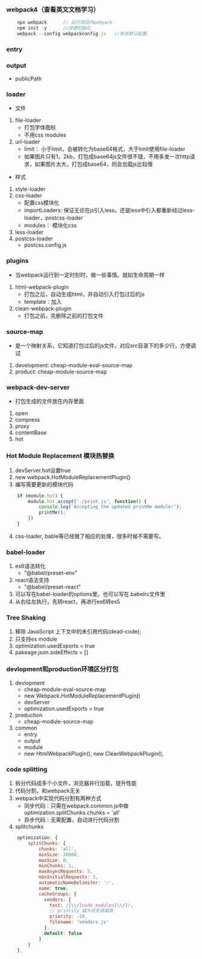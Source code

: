 ### webpack4（查看英文文档学习）

```js
    npx webpack      // 运行项目内webpack
    npm init -y      //快捷初始化
    webpack --config webpackconfig.js   //修改默认配置
```

### entry

### output
* publicPath

### loader

* 文件
1. file-loader
    - 打包字体图标
    - 不用css modules
2. url-loader
    - limit： 小于limit，会被转化为base64格式，大于limit使用file-loader
    - 如果图片只有1，2kb，打包成base64js文件很不错，不用多发一次http请求，如果图片太大，打包成base64，则会加载js比较慢

* 样式
1. style-loader
2. css-loader
   - 配置css模块化
   - importLoaders: 保证无论在js引入less，还是less中引入都重新经过less-loader，postcss-loader
   - modules： 模块化css
3. less-loader
4. postcss-loader
   - postcss.config.js

### plugins
* 当webpack运行到一定时刻时，做一些事情。就如生命周期一样
  
1. html-webpack-plugin
   - 打包之后，自动生成html，并自动引入打包过后的js
   - template：加入
2. clean-webpack-plugin
   - 打包之前，先删除之前的打包文件

### source-map
* 是一个映射关系，它知道打包过后的js文件，对应src目录下的多少行，方便调试
1. development: cheap-module-eval-source-map
2. product: cheap-module-source-map

### webpack-dev-server
* 打包生成的文件放在内存里面
1. open
2. compress
3. proxy
4. contentBase
5. hot

### Hot Module Replacement 模块热替换
1. devServer.hot设置true
2. new webpack.HotModuleReplacementPlugin()
3. 编写需要更新的模块代码
```js
    if (module.hot) {
        module.hot.accept('./print.js', function() {
            console.log('Accepting the updated printMe module!');
            printMe();
        })
    }
```
4. css-loader, bable等已经做了相应的处理，很多时候不需要写。

### babel-loader
1. es6语法转化
   - "@babel/preset-env"
2. react语法支持
   - "@babel/preset-react"
3. 可以写在babel-loader的options里，也可以写在.babelrc文件里
4. 从右往左执行，先转react，再进行es6转es5

### Tree Shaking
1. 移除 JavaScript 上下文中的未引用代码(dead-code);
2. 只支持es module
3. optimization.usedExports = true
4. pakeage.json.sideEffects = []

### devlopment和production环境区分打包
1. devlopment
    - cheap-module-eval-source-map
    - new Webpack.HotModuleReplacementPlugin()
    - devServer
    - optimization.usedExports = true
2. production
    - cheap-module-source-map
3. common 
    - entry
    - output
    - module
    - new HtmlWebpackPlugin(), new CleanWebpackPlugin(),

### code splitting
1. 拆分代码成多个小文件，浏览器并行加载，提升性能
2. 代码分割，和webpack无关
3. webpack中实现代码分割有两种方式
    - 同步代码：只需在webpack.common.js中做optimization.splitChunks.chunks = 'all'
    - 异步代码：无需配置，自动进行代码分割
4. splitchunks
```js
    optimization: {
        splitChunks: {
            chunks: 'all',
            minSize: 30000,
            maxSize: 0,
            minChunks: 1,
            maxAsyncRequests: 5,
            maxInitialRequests: 3,
            automaticNameDelimiter: '~',
            name: true,
            cacheGroups: {
              vendors: {
                test: /[\\/]node_modules[\\/]/,
                // priority 越大优先级越高
                priority: -10,
                filename: 'vendors.js'
              },
              default: false
            }
        }
    },
```

        




